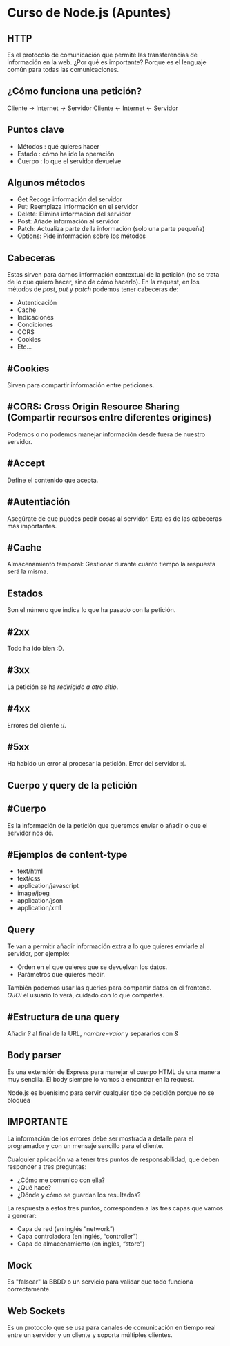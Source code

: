# Curso de Node.js (Apuntes)

## HTTP

Es el protocolo de comunicación que permite las transferencias de información en la web.
¿Por qué es importante? Porque es el lenguaje común para todas las comunicaciones.

## ¿Cómo funciona una petición?

Cliente -> Internet -> Servidor
Cliente <- Internet <- Servidor

## Puntos clave

- Métodos : qué quieres hacer
- Estado : cómo ha ido la operación
- Cuerpo : lo que el servidor devuelve

## Algunos métodos

- Get Recoge información del servidor
- Put: Reemplaza información en el servidor
- Delete: Elimina información del servidor
- Post: Añade información al servidor
- Patch: Actualiza parte de la información (solo una parte pequeña)
- Options: Pide información sobre los métodos

## Cabeceras

Estas sirven para darnos información contextual de la petición (no se trata de lo que quiero hacer, sino de cómo hacerlo).
En la request, en los métodos de *post*, *put* y *patch* podemos tener cabeceras de:

- Autenticación
- Cache
- Indicaciones
- Condiciones
- CORS
- Cookies
- Etc...

## #Cookies

Sirven para compartir información entre peticiones.

## #CORS: Cross Origin Resource Sharing (Compartir recursos entre diferentes origines)

Podemos o no podemos manejar información desde fuera de nuestro servidor.

## #Accept

Define el contenido que acepta.

## #Autentiación

Asegúrate de que puedes pedir cosas al servidor. Esta es de las cabeceras más importantes.

## #Cache

Almacenamiento temporal: Gestionar durante cuánto tiempo la respuesta será la misma.

## Estados

Son el número que indica lo que ha pasado con la petición.

## #2xx

Todo ha ido bien :D.

## #3xx

La petición se ha *redirigido a otro sitio*.

## #4xx

Errores del cliente :/.

## #5xx

Ha habido un error al procesar la petición. Error del servidor :(.

## Cuerpo y query de la petición

## #Cuerpo

Es la información de la petición que queremos enviar o añadir o que el servidor nos dé.

## #Ejemplos de content-type

- text/html
- text/css
- application/javascript
- image/jpeg
- application/json
- application/xml

## Query

Te van a permitir añadir información extra a lo que quieres enviarle al servidor, por ejemplo:

- Orden en el que quieres que se devuelvan los datos.
- Parámetros que quieres medir.

También podemos usar las queries para compartir datos en el frontend. *OJO:* el usuario lo verá, cuidado con lo que compartes.

## #Estructura de una query

Añadir *?* al final de la URL, *nombre=valor* y separarlos con *&*

## Body parser

Es una extensión de Express para manejar el cuerpo HTML de una manera muy sencilla.
El body siempre lo vamos a encontrar en la request.

Node.js es buenísimo para servir cualquier tipo de petición porque no se bloquea

## IMPORTANTE

La información de los errores debe ser mostrada a detalle para el programador y con un mensaje sencillo para el cliente.

Cualquier aplicación va a tener tres puntos de responsabilidad, que deben responder a tres preguntas:

- ¿Cómo me comunico con ella?
- ¿Qué hace?
- ¿Dónde y cómo se guardan los resultados?

La respuesta a estos tres puntos, corresponden a las tres capas que vamos a generar:

- Capa de red (en inglés “network”)
- Capa controladora (en inglés, “controller”)
- Capa de almacenamiento (en inglés, “store”)

## Mock

Es "falsear" la BBDD o un servicio para validar que todo funciona correctamente.

## Web Sockets

Es un protocolo que se usa para canales de comunicación en tiempo real entre un servidor y un cliente y soporta múltiples clientes.
